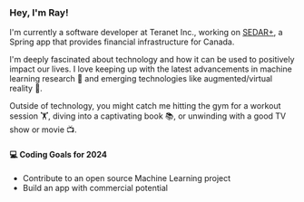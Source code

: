 ### Hey, I'm Ray!
I'm currently a software developer at Teranet Inc., working on [SEDAR+](https://www.sedarplus.ca/landingpage/), a Spring app that provides financial infrastructure for Canada.

I'm deeply fascinated about technology and how it can be used to positively impact our lives. I love keeping up with the latest advancements in machine learning research 🤖 and emerging technologies like augmented/virtual reality 🤿.

Outside of technology, you might catch me hitting the gym for a workout session 🏋️, diving into a captivating book 📚, or unwinding with a good TV show or movie 📺.

#### 💻 Coding Goals for 2024
- Contribute to an open source Machine Learning project
- Build an app with commercial potential
